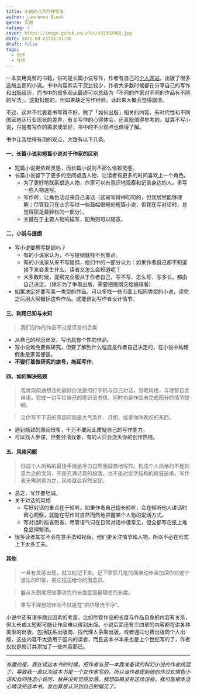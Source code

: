 ```yaml
---
title: 小说的八百万种写法
author: Lawrence Block
genre: 实用
rating: 3
cover: https://image.guhub.cn/uPic/s33302980.jpg
date: 2025-04-24T15:31:00
draft: false
tags:
  - 创作
  - 写作
---
```

一本实用类型的书籍，讲的是长篇小说写作，作者有自己的[个人网站](https://lawrenceblock.com)，出版了很多盗贼主题的小说。书中内容其实干货比较少，作者大多数时候都在分享自己的写作和出版经历，而书中的很多观点最终可以总结为「不同的作家对不同的作品有不同的写法」。这挺扣题的，但如果缺乏写作经验，读起来大概会觉得崩溃。

不过，这并不代表着书写得不好。除了「如何出版」相关的内容，有时代性和不同国家地区行业现状的差异，有关写作的心得体会，还真挺值得参考的。就算不写小说，只是有写作的需求或爱好，书中的不少观点也值得了解。

书中让我觉得有用的观点，大致有以下几条。

#### 一、长篇小说和短篇小说对于作家的区别

- 短篇小说更依赖灵感，而长篇小说则不那么依赖灵感。
- 长篇小说留下了更多的空间塑造人物，让读者有更多的时间喜欢上一个角色。
	- 为了更好地联系塑造人物，作家可以有意识地观察和记录身边的人，多写一些人物速写。
	- 写作时，让角色活过来自己说话（这段写得神叨叨的，但我居然能够理解；尽管我只在业余写过一些篇幅很短的短篇小说，但我在写对话时，总觉得那是最轻松的一部分）。
	- 关键在于主要人物的描写，配角则可以随意。
#### 二、小说与提纲

- 写小说要撰写提纲吗？
	- 有的小说家认为，不写提纲就找不到重点。
	- 有的小说家从来不写提纲，他们中的一部分认为：如果作者自己都不知道接下来会发生什么，读者又怎么会知道呢？
	- 大多数时候，提纲完全服从于作者自己，写不写、怎么写、写多长，都由自己决定。（除非为了争取出版，需要把提纲交给编辑看）
- 如果决定好要写某一类型的作品，可以多找一些市面上相同类型的小说，读完之后用大纲概括这些作品。这能帮助写作者设计情节。

#### 三、利用已知与未知

> 我们创作的作品不过是谎言的合集

- 从自己的经历出发，写出具有个性的作品。
- 写小说难免要做研究，但要了解到什么程度是作者自己决定的，在小说中构建假象是家常便饭。
- **不要打着做研究的旗号，拖延写作**。

#### 四、如何解决瓶颈

> 我发现疏通想法的最好办法是用打字机与自己对话，忽略风格，与理智自言自语，完成一封写给自己的意识流书信，同时也是作品未完成部分的情节提纲。

> 让你写不下去的原因可能是大气条件、月相，或者你昨晚吃的东西。

- 遇到瓶颈的原因很多，千万不要因此质疑自己的写作能力。
- 可以找人参谋，但要分清找谁，有的人只会浇灭你的创作热情。

#### 五、风格问题

> 形成个人风格的最佳手段是尽力自然而诚恳地写作。构成个人风格的不是刻意为之的文风，不是充满诗意的段落，也不是对文字结构的疯狂追求。写作者无需刻意为之，风格就会自然呈现。

- 总之，写作要坦诚。
- 关于对话的风格
	- 写好对话的重点在于倾听。如果作者自己擅长倾听，会在倾听他人讲话时留心观察，就能在写作时自然而然地把握某个人物的说话方式。
	- 写对话时能省则省，尽管语气词在日常对话中很常见，但全都写在纸上难免显得繁琐。
- 很多读者其实不会在意手法和视角，他们更关注情节和人物，所以不必在形式上下太多工夫。

#### 其他

> 一旦有灵感出现，就立刻记下来。记下寥寥几笔的简单动作会加深你对这个想法的印象，把它推送给你的潜意识。

> 能从头到尾把故事讲完的长度就是最理想的长度。

> 重写不理想的作品不过是在“把垃圾洗干净”。

小说中还有诸多商业因素的考量，比如尽管作品的长度与作品自身的内容有关系，但太长或太短都可能让作品难以得到出版。小说后面还有三四章的内容都在讲各种类型的出版，包括联系出版商、找代理人争取出版，或者通过付费出版商个人出版，这些内容不太适用于国内的读者，而且这本书本来也是上个世纪写的了，作者仅仅是修订并添加了一些内容而已。

---

*有趣的是，我在读这本书的时候，把作者与另一本我准备读的科幻小说的作者搞混了，导致我一直以为这本书是一个女作家写的，所以当作者提到他创作过软情色小说和女同性恋小说时，我并没有觉得反感。我想如果没有这场误会，我可能根本没心情读完这本书。我也算是认识到自己的偏见了。*
